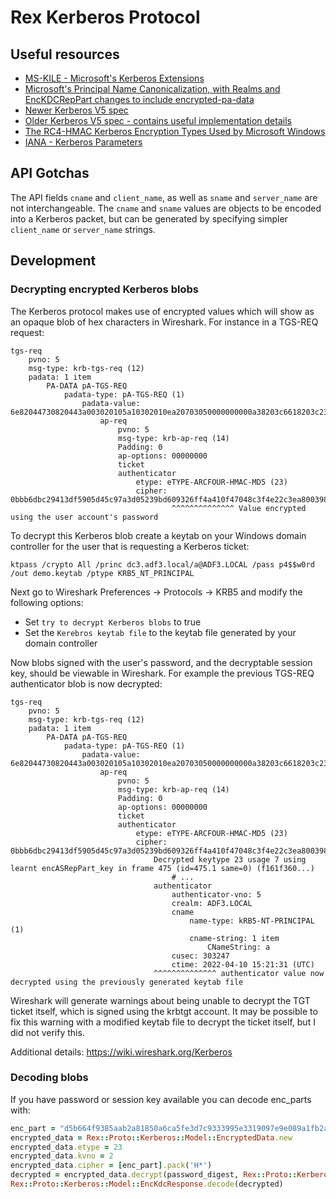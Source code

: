 # Rex Kerberos Protocol

## Useful resources

- [MS-KILE - Microsoft's Kerberos Extensions](https://docs.microsoft.com/en-us/openspecs/windows_protocols/ms-kile/2a32282e-dd48-4ad9-a542-609804b02cc9)
- [Microsoft's Principal Name Canonicalization, with Realms and EncKDCRepPart changes to include encrypted-pa-data](https://datatracker.ietf.org/doc/html/rfc6806.html)
- [Newer Kerberos V5 spec](https://datatracker.ietf.org/doc/html/rfc4120)
- [Older Kerberos V5 spec - contains useful implementation details](https://datatracker.ietf.org/doc/html/rfc1510)
- [The RC4-HMAC Kerberos Encryption Types Used by Microsoft Windows](https://datatracker.ietf.org/doc/rfc4757/)
- [IANA - Kerberos Parameters](https://www.iana.org/assignments/kerberos-parameters/kerberos-parameters.xhtml)

## API Gotchas

The API fields `cname` and `client_name`, as well as `sname` and `server_name` are not interchangeable.
The `cname` and `sname` values are objects to be encoded into a Kerberos packet, but can be generated by specifying
simpler `client_name` or `server_name` strings.

## Development

### Decrypting encrypted Kerberos blobs

The Kerberos protocol makes use of encrypted values which will show as an opaque blob of hex characters in Wireshark.
For instance in a TGS-REQ request:

```
tgs-req
    pvno: 5
    msg-type: krb-tgs-req (12)
    padata: 1 item
        PA-DATA pA-TGS-REQ
            padata-type: pA-TGS-REQ (1)
                padata-value: 6e82044730820443a003020105a10302010ea20703050000000000a38203c6618203c230…
                    ap-req
                        pvno: 5
                        msg-type: krb-ap-req (14)
                        Padding: 0
                        ap-options: 00000000
                        ticket
                        authenticator
                            etype: eTYPE-ARCFOUR-HMAC-MD5 (23)
                            cipher: 0bbb6dbc29413df5905d45c97a3d05239bd609326ff4a410f47048c3f4e22c3ea8003985…
                                    ^^^^^^^^^^^^^^ Value encrypted using the user account's password
```

To decrypt this Kerberos blob create a keytab on your Windows domain controller for the user that is requesting a Kerberos ticket:

```
ktpass /crypto All /princ dc3.adf3.local/a@ADF3.LOCAL /pass p4$$w0rd /out demo.keytab /ptype KRB5_NT_PRINCIPAL
```

Next go to Wireshark Preferences -> Protocols -> KRB5 and modify the following options:
- Set `try to decrypt Kerberos blobs` to true
- Set the `Kerebros keytab file` to the keytab file generated by your domain controller

Now blobs signed with the user's password, and the decryptable session key, should be viewable in Wireshark.
For example the previous TGS-REQ authenticator blob is now decrypted:

```
tgs-req
    pvno: 5
    msg-type: krb-tgs-req (12)
    padata: 1 item
        PA-DATA pA-TGS-REQ
            padata-type: pA-TGS-REQ (1)
                padata-value: 6e82044730820443a003020105a10302010ea20703050000000000a38203c6618203c230…
                    ap-req
                        pvno: 5
                        msg-type: krb-ap-req (14)
                        Padding: 0
                        ap-options: 00000000
                        ticket
                        authenticator
                            etype: eTYPE-ARCFOUR-HMAC-MD5 (23)
                            cipher: 0bbb6dbc29413df5905d45c97a3d05239bd609326ff4a410f47048c3f4e22c3ea8003985…
                                Decrypted keytype 23 usage 7 using learnt encASRepPart_key in frame 475 (id=475.1 same=0) (f161f360...)
                                    # ... 
                                authenticator
                                    authenticator-vno: 5
                                    crealm: ADF3.LOCAL
                                    cname
                                        name-type: kRB5-NT-PRINCIPAL (1)
                                        cname-string: 1 item
                                            CNameString: a
                                    cusec: 303247
                                    ctime: 2022-04-10 15:21:31 (UTC)
                                ^^^^^^^^^^^^^^ authenticator value now decrypted using the previously generated keytab file
```

Wireshark will generate warnings about being unable to decrypt the TGT ticket itself, which is signed using the krbtgt account.
It may be possible to fix this warning with a modified keytab file to decrypt the ticket itself, but I did not verify this.

Additional details: https://wiki.wireshark.org/Kerberos


### Decoding blobs

If you have password or session key available you can decode enc_parts with:

```ruby
enc_part = "d5b664f9385aab2a81850a6ca5fe3d7c9333995e3319097e9e089a1fb2ae60480ce9ef94dee65c3c742ce34bffcc8563375b48bb08cf0702605df111d052ad27508bb5cbb855600ddfd53fe473ce5ac09394552243d9dd8d90"
encrypted_data = Rex::Proto::Kerberos::Model::EncryptedData.new
encrypted_data.etype = 23
encrypted_data.kvno = 2
encrypted_data.cipher = [enc_part].pack('H*')
decrypted = encrypted_data.decrypt(password_digest, Rex::Proto::Kerberos::Crypto::ENC_AS_RESPONSE)
Rex::Proto::Kerberos::Model::EncKdcResponse.decode(decrypted)
```
